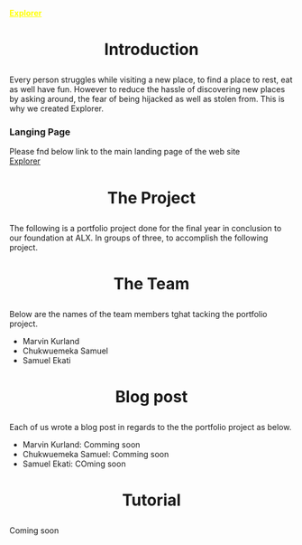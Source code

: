 <a href="https://bugemarvin.github.io/explorer" target=”_blank” style="font-weight:700; color:yellow;">Explorer</a>
# <p align="center">Introduction</p>

Every person struggles while visiting a new place, to find a place to rest, eat as well have fun.  However to reduce the hassle of discovering new places by asking around, the fear of being hijacked as well as stolen from. This is why we created Explorer.


### Langing Page

Please fnd below link to the main landing page of the web site\
<a href="https://bugemarvin.github.io/explorer" target=”_blank”>Explorer</a>

# <p align="center">The Project</p>

The following is a portfolio project done for the final year in conclusion to our foundation at  <a htref=”https://www.alxafrica.com”>ALX</a>. In groups of three, to accomplish the following project.

# <p align="center">The Team</p>

Below are the names of the team members tghat tacking the portfolio project. 
* Marvin Kurland
* Chukwuemeka Samuel
* Samuel Ekati

# <p align="center">Blog post</p>

Each of us wrote a blog post in regards to the the portfolio project as below.
* Marvin Kurland: Comming soon
* Chukwuemeka Samuel: Comming soon
* Samuel Ekati: COming soon

# <p align="center">Tutorial</p>

Coming soon
